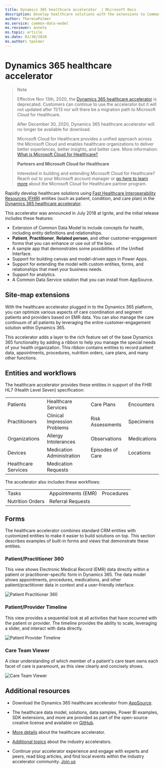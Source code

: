 ```yaml
---
title: Dynamics 365 healthcare accelerator  | Microsoft Docs
description: Develop healthcare solutions with the extensions to Common Data Model and built-in forms and views of the Dynamics 365 healthcare accelerator.
author: TheresaPalmer
ms.service: common-data-model
ms.reviewer: anneta
ms.topic: article
ms.date: 03/30/2020
ms.author: tpalmer
---
```


# Dynamics 365 healthcare accelerator
> Note
>
>Effective Nov 13th, 2020, the [Dynamics 365 healthcare accelerator](https://docs.microsoft.com/en-us/common-data-model/health-accelerator) is deprecated. Customers can continue to use the accelerator but it will not updated after 11/13 nor will there be a migration path to Microsoft Cloud for Healthcare.
>
>After December 30, 2020, Dynamics 365 healthcare accelerator will no longer be available for download. 
>
> Microsoft Cloud for Healthcare provides a unified approach across the Microsoft Cloud and enables healthcare organizations to deliver better experiences, better insights, and better care. More information: [What is Microsoft Cloud for Healthcare?](/industry/healthcare/overview) 
>
>**Partners and Microsoft Cloud for Healthcare**
>
> Interested in building and extending Microsoft Cloud for Healthcare? Reach out to your Microsoft account manager or [go here to learn more](https://partner.microsoft.com/en-US/solutions/industry-solutions/healthcare) about the Microsoft Cloud for Healthcare partner program.


Rapidly develop healthcare solutions using [Fast Healthcare Interoperability Resources (FHIR)](https://www.hl7.org/fhir/overview.html) entities (such as patient, condition, and care plan) in the [Dynamics 365 healthcare accelerator](https://appsource.microsoft.com/product/dynamics-365/msemr.healthcarecommondatamodel?tab=Overview).

This accelerator was announced in July 2018 at Ignite, and the initial release includes these features:

- Extension of Common Data Model to include concepts for health, including entity definitions and relationships.
- **Patient**, **Practitioner**, **Related person**, and other customer-engagement forms that you can enhance or use out of the box.
- A sample app that demonstrates some possibilities of the Unified Interface.
- Support for building canvas and model-driven apps in Power Apps.
- Support for extending the model with custom entities, forms, and relationships that meet your business needs.
- Support for analytics.
- A Common Data Service solution that you can install from AppSource.

## Site-map extensions

With the healthcare accelerator plugged in to the Dynamics 365 platform, you can optimize various aspects of care coordination and segment patients and providers based on EMR data. You can also manage the care continuum of all patients by leveraging the entire customer-engagement solution within Dynamics 365.

This accelerator adds a layer to the rich feature set of the base Dynamics 365 functionality by adding a ribbon to help you manage the special needs of your health organization. This ribbon contains entities to record patient data, appointments, procedures, nutrition orders, care plans, and many other functions.

## Entities and workflows

The healthcare accelerator provides these entities in support of the FHIR HL7 (Health Level Seven) specification:

| | | | |
| ------- | -----------------|------------------| ------------|
| Patients | Healthcare Services | Care Plans | Encounters |
|Practitioners | Clinical Impression Problems | Risk Assessments |Specimens|
|Organizations | Allergy Intolerances | Observations |Medications |
|Devices | Medication Administration | Episodes of Care |Locations |
| Healthcare Services | Medication Requests | | |

The accelerator also includes these workflows:

| | | |
| ------- | -----------------|------------------|
|Tasks | Appointments (EMR) | Procedures|
|Nutrition Orders | Referral Requests |

## Forms

The healthcare accelerator combines standard CRM entities with customized entities to make it easier to build solutions on top. This section describes examples of built-in forms and views that demonstrate these entities.

### Patient/Practitioner 360

This view shows Electronic Medical Record (EMR) data directly within a patient or practitioner-specific form in Dynamics 365. The data model shows appointments, procedures, medications, and other patient/practitioner data in context and a user-friendly interface.

![Patient Practitioner 360](media/health-patientpractitioner.png)

### Patient/Provider Timeline

This view provides a sequential look at all activities that have occurred with the patient or provider. The timeline provides the ability to scale, leveraging a slider, and interact with data directly.

![Patient Provider Timeline](media/TimelineNew.PNG)

### Care Team Viewer

A clear understanding of which member of a patient's care team owns each facet of care is paramount, as this view clearly and concisely shows.

![Care Team Viewer](media/CareTeamNew.PNG)

## Additional resources

- Download the Dynamics 365 healthcare accelerator from [AppSource](https://appsource.microsoft.com/product/dynamics-365/msemr.healthcarecommondatamodel?tab=Overview).

- The healthcare data model, solutions, data samples, Power BI examples, SDK extensions, and more are provided as part of the open-source creative license and available on [GitHub](https://github.com/microsoft/Industry-Accelerator-Health).

- [More details](https://community.dynamics.com/365/b/healthaccelerator/archive/2018/07/19/dynamics-365-health-accelerator-solution-first-look) about the healthcare accelerator.

- [Additional topics](https://community.dynamics.com/365/b/dynamics365isvsuccess/archive/2018/08/01/dynamics-365-brings-industry-focus-through-the-microsoft-power-platform-and-solution-accelerators) about the industry accelerators.

- Continue your accelerator experience and engage with experts and peers, read blog articles, and find local events within the industry accelerator community. [Join us](https://community.dynamics.com/365/industry-accelerators)
